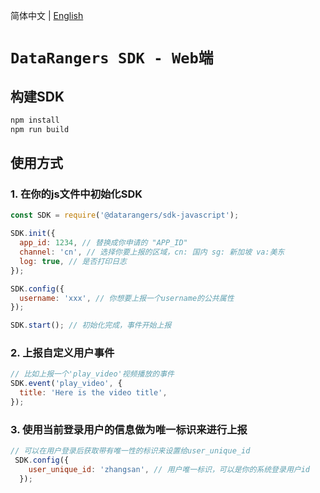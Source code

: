 简体中文 | [English](./README.md)
# `DataRangers SDK - Web端`
## 构建SDK

```javascript
npm install 
npm run build
```

## 使用方式

### 1. 在你的js文件中初始化SDK

```javascript
const SDK = require('@datarangers/sdk-javascript');

SDK.init({
  app_id: 1234, // 替换成你申请的 "APP_ID"
  channel: 'cn', // 选择你要上报的区域，cn: 国内 sg: 新加坡 va:美东
  log: true, // 是否打印日志
});

SDK.config({
  username: 'xxx', // 你想要上报一个username的公共属性
});

SDK.start(); // 初始化完成，事件开始上报

```

### 2. 上报自定义用户事件

```javascript
// 比如上报一个'play_video'视频播放的事件
SDK.event('play_video', {
  title: 'Here is the video title',
});
```

### 3. 使用当前登录用户的信息做为唯一标识来进行上报

```javascript
// 可以在用户登录后获取带有唯一性的标识来设置给user_unique_id
 SDK.config({
    user_unique_id: 'zhangsan', // 用户唯一标识，可以是你的系统登录用户id
  });
```
